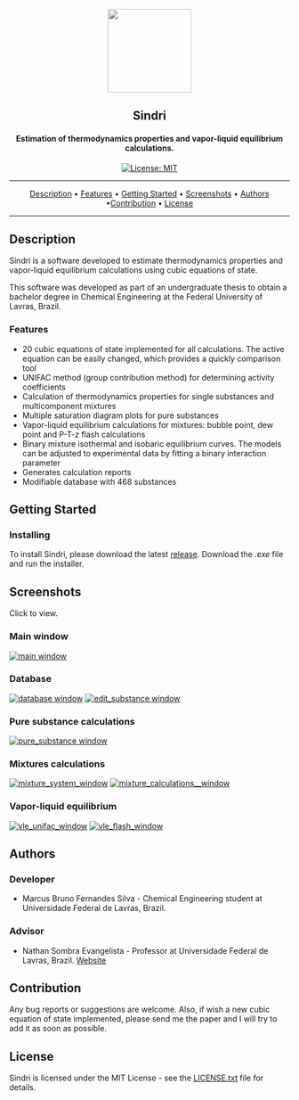<p align="center"><a href="https://github.com/marcusbfs/Sindri"><img src="https://raw.githubusercontent.com/marcusbfs/Sindri/master/images/main_logo.png" width="150"></a></p> 
<h2 align="center"><b>Sindri</b></h2>
<h4 align="center">Estimation of thermodynamics properties and vapor-liquid equilibrium calculations.</h4>

<p align="center" class="License-tag"><a href="https://opensource.org/licenses/MIT"><img src="https://img.shields.io/badge/License-MIT-yellow.svg" alt="License: MIT" /></a></p>

<hr>
<p align="center"><a href="#description">Description</a> &bull; <a href="#features">Features</a> &bull; <a href="#getting-started">Getting Started</a> &bull; <a href="#screenshots">Screenshots</a> &bull;
<a href="#authors">Authors</a> &bull;<a href="#contribution">Contribution</a> &bull; <a href="#license">License</a></p>
<hr>

## Description

Sindri is a software developed to estimate thermodynamics properties and vapor-liquid equilibrium calculations using cubic equations of state.

This software was developed as part of an undergraduate thesis to obtain a bachelor degree in Chemical Engineering at the Federal University of Lavras, Brazil.

### Features

- 20 cubic equations of state implemented for all calculations. The active equation 
can be easily changed, which provides a quickly comparison tool
- UNIFAC method (group contribution method) for determining activity coefficients
- Calculation of thermodynamics properties for single substances and multicomponent mixtures
- Multiple saturation diagram plots for pure substances
- Vapor-liquid equilibrium calculations for mixtures: bubble point, dew point and P-T-z flash calculations
- Binary mixture isothermal and isobaric equilibrium curves. The models can be adjusted to
experimental data by fitting a binary interaction parameter
- Generates calculation reports
- Modifiable database with 468 substances

## Getting Started

### Installing

To install Sindri, please download the latest [release](https://github.com/marcusbfs/Sindri/releases).
Download the *.exe* file and run the installer.

## Screenshots

Click to view.

### Main window
[![main window](https://raw.githubusercontent.com/marcusbfs/Sindri/master/Sindri_data/GUI_screenshots/main_window.PNG)](https://raw.githubusercontent.com/marcusbfs/Sindri/master/Sindri_data/GUI_screenshots/main_window.PNG)

### Database
[![database window](https://raw.githubusercontent.com/marcusbfs/Sindri/master/Sindri_data/GUI_screenshots/database_window.PNG)](https://raw.githubusercontent.com/marcusbfs/Sindri/master/Sindri_data/GUI_screenshots/database_window.PNG)
[![edit_substance window](https://raw.githubusercontent.com/marcusbfs/Sindri/master/Sindri_data/GUI_screenshots/edit_substance_methane.PNG)](https://raw.githubusercontent.com/marcusbfs/Sindri/master/Sindri_data/GUI_screenshots/edit_substance_methane.PNG)

### Pure substance calculations
[![pure_substance window](https://raw.githubusercontent.com/marcusbfs/Sindri/master/Sindri_data/GUI_screenshots/pure_substance_acetone.PNG)](https://raw.githubusercontent.com/marcusbfs/Sindri/master/Sindri_data/GUI_screenshots/pure_substance_acetone.PNG)

### Mixtures calculations
[![mixture_system_window](https://raw.githubusercontent.com/marcusbfs/Sindri/master/Sindri_data/GUI_screenshots/mixture_ternary_system.PNG)](https://raw.githubusercontent.com/marcusbfs/Sindri/master/Sindri_data/GUI_screenshots/mixture_ternary_system.PNG)
[![mixture_calculations__window](https://raw.githubusercontent.com/marcusbfs/Sindri/master/Sindri_data/GUI_screenshots/mixture_ternary_calculations.PNG)](https://raw.githubusercontent.com/marcusbfs/Sindri/master/Sindri_data/GUI_screenshots/mixture_ternary_calculations.PNG)

### Vapor-liquid equilibrium
[![vle_unifac_window](https://raw.githubusercontent.com/marcusbfs/Sindri/master/Sindri_data/GUI_screenshots/vle_unifac.PNG)](https://raw.githubusercontent.com/marcusbfs/Sindri/master/Sindri_data/GUI_screenshots/vle_unifac.PNG)
[![vle_flash_window](https://raw.githubusercontent.com/marcusbfs/Sindri/master/Sindri_data/GUI_screenshots/vle_flash.PNG)](https://raw.githubusercontent.com/marcusbfs/Sindri/master/Sindri_data/GUI_screenshots/vle_flash.PNG)

## Authors

### Developer
- Marcus Bruno Fernandes Silva - Chemical Engineering student at Universidade Federal de Lavras, Brazil.

### Advisor
- Nathan Sombra Evangelista - Professor at Universidade Federal de Lavras, Brazil. [Website](https://www.nsevangelista.com/)


## Contribution

Any bug reports or suggestions are welcome. Also, if wish a new cubic equation of state
implemented, please send me the paper and I will try to add it as soon as possible.

## License

Sindri is licensed under the MIT License - see the [LICENSE.txt](https://github.com/marcusbfs/Sindri/blob/master/LICENSE.txt) file for details.

